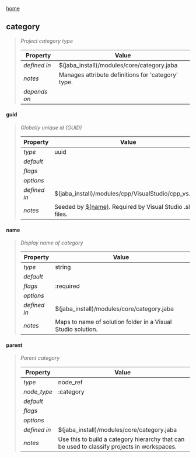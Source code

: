 [home](index.html)
## category
> 
> _Project category type_
> 
> | Property | Value  |
> |-|-|
> | _defined in_ | $(jaba_install)/modules/core/category.jaba |
> | _notes_ | Manages attribute definitions for 'category' type.  |
> | _depends on_ |  |
> 

<a id="guid"></a>
#### guid
> _Globally unique id (GUID)_
> 
> | Property | Value  |
> |-|-|
> | _type_ | uuid |
> | _default_ |  |
> | _flags_ |  |
> | _options_ |  |
> | _defined in_ | $(jaba_install)/modules/cpp/VisualStudio/cpp_vs.jaba |
> | _notes_ | Seeded by [$(name)](#name). Required by Visual Studio .sln files.  |
>
<a id="name"></a>
#### name
> _Display name of category_
> 
> | Property | Value  |
> |-|-|
> | _type_ | string |
> | _default_ |  |
> | _flags_ | :required |
> | _options_ |  |
> | _defined in_ | $(jaba_install)/modules/core/category.jaba |
> | _notes_ | Maps to name of solution folder in a Visual Studio solution.  |
>
<a id="parent"></a>
#### parent
> _Parent category_
> 
> | Property | Value  |
> |-|-|
> | _type_ | node_ref |
> | _node_type_ | :category |
> | _default_ |  |
> | _flags_ |  |
> | _options_ |  |
> | _defined in_ | $(jaba_install)/modules/core/category.jaba |
> | _notes_ | Use this to build a category hierarchy that can be used to classify projects in workspaces.  |
>
